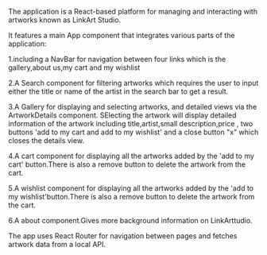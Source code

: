The application is a React-based platform for managing and interacting with artworks known as LinkArt Studio. 

It features a main App component that integrates various parts of the application:

1.including a NavBar for navigation between four links which is the gallery,about us,my cart and my wishlist

2.A Search component for filtering artworks which requires the user to input either the title or name of the artist in the search bar to get a result.

3.A Gallery for displaying and selecting artworks, and detailed views via the ArtworkDetails component. SElecting the artwork will display detailed information of the artwork including title,artist,small description,price , two buttons 'add to my cart and add to my wishlist' and a close button "x" which closes the details view.

4.A cart component for displaying all the artworks added by the 'add to my cart' button.There is also a remove button to delete the artwork from the cart.

5.A wishlist component for displaying all the artworks added by the 'add to my wishlist'button.There is also a remove button to delete the artwork from the cart.

6.A about component.Gives more background information on LinkArttudio.

The app uses React Router for navigation between pages and fetches artwork data from a local API. 
